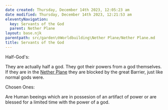 ```yaml
---
date created: Thursday, December 14th 2023, 12:05:23 am
date modified: Thursday, December 14th 2023, 12:21:53 am
eleventyNavigation:
  key: Servants of the God
  parent: Nether Plane
layout: base.njk
parentpath: src/garden\🌐Worldbuilding\Nether Plane/Nether Plane.md
title: Servants of the God
---
```


Half-God's: 

They are actually half a god. They got their powers from a god themselves. If they are in the [Nether Plane](/garden/%F0%9F%8C%90Worldbuilding%5CNether%20Plane/Nether%20Plane) they are blocked by the great Barrier, just like normal gods were.

Chosen Ones: 

Are Human beeings which are in possesion of an artifact of power or are blessed for a limited time with the power of a god.